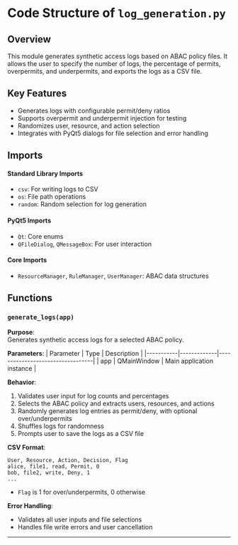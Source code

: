# Code Structure of `log_generation.py`

## **Overview**

This module generates synthetic access logs based on ABAC policy files. It allows the user to specify the number of logs, the percentage of permits, overpermits, and underpermits, and exports the logs as a CSV file.

## Key Features

- Generates logs with configurable permit/deny ratios
- Supports overpermit and underpermit injection for testing
- Randomizes user, resource, and action selection
- Integrates with PyQt5 dialogs for file selection and error handling

## Imports

#### **Standard Library Imports**

- `csv`: For writing logs to CSV
- `os`: File path operations
- `random`: Random selection for log generation

#### **PyQt5 Imports**

- `Qt`: Core enums
- `QFileDialog`, `QMessageBox`: For user interaction

#### **Core Imports**

- `ResourceManager`, `RuleManager`, `UserManager`: ABAC data structures

## Functions

### `generate_logs(app)`

**Purpose**:  
Generates synthetic access logs for a selected ABAC policy.

**Parameters**:
| Parameter | Type | Description |
|-----------|-------------|----------------------------------|
| app | QMainWindow | Main application instance |

**Behavior**:

1. Validates user input for log counts and percentages
2. Selects the ABAC policy and extracts users, resources, and actions
3. Randomly generates log entries as permit/deny, with optional over/underpermits
4. Shuffles logs for randomness
5. Prompts user to save the logs as a CSV file

**CSV Format**:

```
User, Resource, Action, Decision, Flag
alice, file1, read, Permit, 0
bob, file2, write, Deny, 1
...
```

- `Flag` is 1 for over/underpermits, 0 otherwise

**Error Handling**:

- Validates all user inputs and file selections
- Handles file write errors and user cancellation

---
